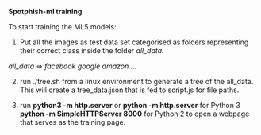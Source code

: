 **Spotphish-ml training**

To start training the ML5 models:
1. Put all the images as test data set categorised as folders representing their correct class inside the folder *all_data*. 

*all_data* => *facebook* *google* *amazon ...*

2. run ./tree.sh from a linux environment to generate a tree of the all_data. This will create a tree_data.json that is fed to script.js for file paths.

2. run **python3 -m http.server** or **python -m http.server** for Python 3 **python -m SimpleHTTPServer 8000** for Python 2 to open a webpage that serves as the training page.
